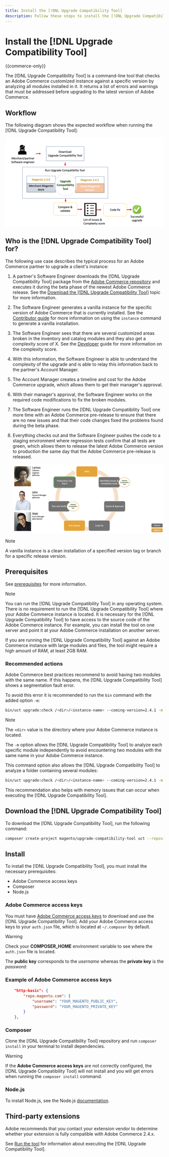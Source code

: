 ```yaml
---
title: Install the [!DNL Upgrade Compatibility Tool]
description: Follow these steps to install the [!DNL Upgrade Compatibility Tool] for your Adobe Commerce project.
---
```


# Install the [!DNL Upgrade Compatibility Tool]

{{commerce-only}}

The [!DNL Upgrade Compatibility Tool] is a command-line tool that checks an Adobe Commerce customized instance against a specific version by analyzing all modules installed in it. It returns a list of errors and warnings that must be addressed before upgrading to the latest version of Adobe Commerce.

## Workflow

The following diagram shows the expected workflow when running the [!DNL Upgrade Compatibility Tool]:

![[!DNL Upgrade Compatibility Tool] Diagram](../../assets/upgrade-guide/mvp-diagram-v3.png)

## Who is the [!DNL Upgrade Compatibility Tool] for?

The following use case describes the typical process for an Adobe Commerce partner to upgrade a client's instance:

1. A partner's Software Engineer downloads the [!DNL Upgrade Compatibility Tool] package from the [Adobe Commerce repository](https://repo.magento.com/) and executes it during the beta phase of the newest Adobe Commerce release. See the [Download the [!DNL Upgrade Compatibility Tool]](../upgrade-compatibility-tool/install.md#download-the-upgrade-compatibility-tool) topic for more information.
1. The Software Engineer generates a vanilla instance for the specific version of Adobe Commerce that is currently installed. See the [Contributor guide](https://devdocs.magento.com/contributor-guide/contributing.html#vanilla-pr) for more information on using the `instance` command to generate a vanilla installation.
1. The Software Engineer sees that there are several customized areas broken in the inventory and catalog modules and they also get a complexity score of X. See the [Developer](../upgrade-compatibility-tool/developer.md) guide for more information on the complexity score.
1. With this information, the Software Engineer is able to understand the complexity of the upgrade and is able to relay this information back to the partner's Account Manager.
1. The Account Manager creates a timeline and cost for the Adobe Commerce upgrade, which allows them to get their manager's approval.
1. With their manager's approval, the Software Engineer works on the required code modifications to fix the broken modules.
1. The Software Engineer runs the [!DNL Upgrade Compatibility Tool] one more time with an Adobe Commerce pre-release to ensure that there are no new issues and that their code changes fixed the problems found during the beta phase.
1. Everything checks out and the Software Engineer pushes the code to a staging environment where regression tests confirm that all tests are green, which allows them to release the latest Adobe Commerce version to production the same day that the Adobe Commerce pre-release is released.

   ![[!DNL Upgrade Compatibility Tool] audience](../../assets/upgrade-guide/audience-uct-v3.png)

>[!NOTE]
>
>A vanilla instance is a clean installation of a specified version tag or branch for a specific release version.

## Prerequisites

See [prerequisites](../upgrade-compatibility-tool/prerequisites.md) for more information.

>[!NOTE]
>
>You can run the [!DNL Upgrade Compatibility Tool] in any operating system. There is no requirement to run the [!DNL Upgrade Compatibility Tool] where your Adobe Commerce instance is located. It is necessary for the [!DNL Upgrade Compatibility Tool] to have access to the source code of the Adobe Commerce instance. For example, you can install the tool on one server and point it at your Adobe Commerce installation on another server.

If you are running the [!DNL Upgrade Compatibility Tool] against an Adobe Commerce instance with large modules and files, the tool might require a high amount of RAM, at least 2GB RAM.

### Recommended actions

Adobe Commerce best practices recommend to avoid having two modules with the same name. If this happens, the [!DNL Upgrade Compatibility Tool] shows a segmentation fault error.

To avoid this error it is recommended to run the `bin` command with the added option `-m`:

```bash
bin/uct upgrade:check /<dir>/<instance-name> --coming-version=2.4.1 -m /vendor/<vendor-name>/<module-name>
```

>[!NOTE]
>
>The `<dir>` value is the directory where your Adobe Commerce instance is located.

The `-m` option allows the [!DNL Upgrade Compatibility Tool] to analyze each specific module independently to avoid encountering two modules with the same name in your Adobe Commerce instance.

This command option also allows the [!DNL Upgrade Compatibility Tool] to analyze a folder containing several modules:

```bash
bin/uct upgrade:check /<dir>/<instance-name> --coming-version=2.4.1 -m /vendor/<vendor-name>/
```

This recommendation also helps with memory issues that can occur when executing the [!DNL Upgrade Compatibility Tool].

## Download the [!DNL Upgrade Compatibility Tool]

To download the [!DNL Upgrade Compatibility Tool], run the following command:

```bash
composer create-project magento/upgrade-compatibility-tool uct --repository https://repo.magento.com
```

## Install

To install the [!DNL Upgrade Compatibility Tool], you must install the necessary prerequisites:

*  Adobe Commerce access keys
*  Composer
*  Node.js

### Adobe Commerce access keys

You must have [Adobe Commerce access keys](https://devdocs.magento.com/marketplace/sellers/profile-information.html#access-keys) to download and use the [!DNL Upgrade Compatibility Tool]. Add your Adobe Commerce access keys to your `auth.json` file, which is located at `~/.composer` by default.

>[!WARNING]
>
>Check your **COMPOSER_HOME** environment variable to see where the `auth.json` file is located.

The **public key** corresponds to the _username_ whereas the **private key** is the _password_:

### Example of Adobe Commerce access keys

```json
    "http-basic": {
        "repo.magento.com": {
            "username": "YOUR_MAGENTO_PUBLIC_KEY",
            "password": "YOUR_MAGENTO_PRIVATE_KEY"
        }
    },
```

### Composer

Clone the [!DNL Upgrade Compatibility Tool] repository and run `composer install` in your terminal to install dependencies.

>[!WARNING]
>
>If the **Adobe Commerce access keys** are not correctly configured, the [!DNL Upgrade Compatibility Tool] will not install and you will get errors when running the `composer install` command.

### Node.js

To install Node.js, see the Node.js [documentation](https://nodejs.dev/learn/how-to-install-nodejs).

## Third-party extensions

Adobe recommends that you contact your extension vendor to determine whether your extension is fully compatible with Adobe Commerce 2.4.x.

See [Run the tool](../upgrade-compatibility-tool/run.md) for information about executing the [!DNL Upgrade Compatibility Tool].
